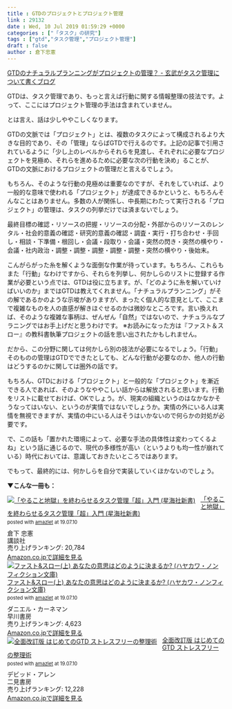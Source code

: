 ```yaml
---
title : GTDのプロジェクトとプロジェクト管理
link : 29132
date : Wed, 10 Jul 2019 01:59:29 +0000
categories : ["「タスク」の研究"]
tags : ["gtd","タスク管理","プロジェクト管理"]
draft : false
author : 倉下忠憲
---
```


<a href="https://genbu60.hatenablog.com/entry/2019/07/10/082216">GTDのナチュラルプランニングがプロジェクトの管理？ - 玄武がタスク管理について書くブログ</a>

GTDは、タスク管理であり、もっと言えば行動に関する情報整理の技法です。よって、ここにはプロジェクト管理の手法は含まれていません。

とは言え、話は少しややこしくなります。

GTDの文脈では「プロジェクト」とは、複数のタスクによって構成されるより大きな目的であり、その「管理」ならばGTDで行えるのです。上記の記事で引用されているように「少し上のレベルからそれらを見渡し、それぞれに必要なプロジェクトを見極め、それらを進めるために必要な次の行動を決め」ることが、GTDの文脈におけるプロジェクトの管理だと言えるでしょう。

もちろん、そのような行動の見極めは重要なのですが、それをしていれば、より一般的な意味で使われる「プロジェクト」が達成できるかというと、もちろんそんなことはありません。多数の人が関係し、中長期にわたって実行される「プロジェクト」の管理は、タスクの列挙だけでは済まないでしょう。

最終目標の確認・リソースの把握・リソースの分配・外部からのリソースのレンタル・社会的意義の確認・研究的意義の確認・調査・実行・打ち合わせ・手回し・相談・下準備・根回し・会議・段取り・会議・突然の閃き・突然の横やり・会議・社内政治・調整・調整・調整・調整・調整・突然の横やり・後始末。

こんがらがった糸を解くような面倒な作業が待っています。もちろん、これらもまた「行動」なわけですから、それらを列挙し、何かしらのリストに登録する作業が必要という点では、GTDは役に立ちます。が、「どのように糸を解いていけばいいのか」まではGTDは教えてくれません。「ナチュラルプランニング」がその解であるかのような示唆がありますが、まったく個人的な意見として、ここまで複雑なものを人の直感が解きほぐせるのかは微妙なところです。言い換えれば、そのような複雑な事柄は、ぜんぜん「自然」ではないので、ナチュラルなプラニングではお手上げだと思うわけです。
※お読みになった方は『ファスト＆スロー』の教科書執筆プロジェクトの話を思い出されたかもしれません。

だから、この分野に関しては何かしら別の技法が必要になるでしょう。「行動」そのものの管理はGTDでできたとしても、どんな行動が必要なのか、他人の行動はどうするのかに関しては圏外の話です。

もちろん、GTDにおける「プロジェクト」と一般的な「プロジェクト」を漸近できる人であれば、そのようなややこしい話からは解放されると思います。行動をリストに載せておけば、OKでしょう。が、現実の組織というのはなかなかそうなってはいない、というのが実情ではないでしょうか。実情の外にいる人は実情を無視できますが、実情の中にいる人はそうはいかないので何らかの対処が必要です。

で、この話も「置かれた環境によって、必要な手法の具体性は変わってくるよね」という話に通じるので、現代の多様性が高い（というよりも均一性が崩れている）時代においては、意識しておきたいところではあります。

でもって、最終的には、何かしらを自分で実装していくほかないのでしょう。

<strong>▼こんな一冊も：</strong>

<div class="amazlet-box" style="margin-bottom:0px;"><div class="amazlet-image" style="float:left;margin:0px 12px 1px 0px;"><a href="http://www.amazon.co.jp/exec/obidos/ASIN/4065151562/rashita1000-22/ref=nosim/" name="amazletlink" target="_blank" rel="noopener noreferrer"><img src="https://images-fe.ssl-images-amazon.com/images/I/31yz41bTULL._SL160_.jpg" alt="「やること地獄」を終わらせるタスク管理「超」入門 (星海社新書)" style="border: none;" /></a></div><div class="amazlet-info" style="line-height:120%; margin-bottom: 10px"><div class="amazlet-name" style="margin-bottom:10px;line-height:120%"><a href="http://www.amazon.co.jp/exec/obidos/ASIN/4065151562/rashita1000-22/ref=nosim/" name="amazletlink" target="_blank" rel="noopener noreferrer">「やること地獄」を終わらせるタスク管理「超」入門 (星海社新書)</a><div class="amazlet-powered-date" style="font-size:80%;margin-top:5px;line-height:120%">posted with <a href="http://www.amazlet.com/" title="amazlet" target="_blank" rel="noopener noreferrer">amazlet</a> at 19.07.10</div></div><div class="amazlet-detail">倉下 忠憲 <br />講談社 <br />売り上げランキング: 20,784<br /></div><div class="amazlet-sub-info" style="float: left;"><div class="amazlet-link" style="margin-top: 5px"><a href="http://www.amazon.co.jp/exec/obidos/ASIN/4065151562/rashita1000-22/ref=nosim/" name="amazletlink" target="_blank" rel="noopener noreferrer">Amazon.co.jpで詳細を見る</a></div></div></div><div class="amazlet-footer" style="clear: left"></div></div>

<div class="amazlet-box" style="margin-bottom:0px;"><div class="amazlet-image" style="float:left;margin:0px 12px 1px 0px;"><a href="http://www.amazon.co.jp/exec/obidos/ASIN/4150504105/rashita1000-22/ref=nosim/" name="amazletlink" target="_blank" rel="noopener noreferrer"><img src="https://images-fe.ssl-images-amazon.com/images/I/51LKt1y4lUL._SL160_.jpg" alt="ファスト&スロー(上) あなたの意思はどのように決まるか? (ハヤカワ・ノンフィクション文庫)" style="border: none;" /></a></div><div class="amazlet-info" style="line-height:120%; margin-bottom: 10px"><div class="amazlet-name" style="margin-bottom:10px;line-height:120%"><a href="http://www.amazon.co.jp/exec/obidos/ASIN/4150504105/rashita1000-22/ref=nosim/" name="amazletlink" target="_blank" rel="noopener noreferrer">ファスト&スロー(上) あなたの意思はどのように決まるか? (ハヤカワ・ノンフィクション文庫)</a><div class="amazlet-powered-date" style="font-size:80%;margin-top:5px;line-height:120%">posted with <a href="http://www.amazlet.com/" title="amazlet" target="_blank" rel="noopener noreferrer">amazlet</a> at 19.07.10</div></div><div class="amazlet-detail">ダニエル・カーネマン <br />早川書房 <br />売り上げランキング: 4,623<br /></div><div class="amazlet-sub-info" style="float: left;"><div class="amazlet-link" style="margin-top: 5px"><a href="http://www.amazon.co.jp/exec/obidos/ASIN/4150504105/rashita1000-22/ref=nosim/" name="amazletlink" target="_blank" rel="noopener noreferrer">Amazon.co.jpで詳細を見る</a></div></div></div><div class="amazlet-footer" style="clear: left"></div></div>

<div class="amazlet-box" style="margin-bottom:0px;"><div class="amazlet-image" style="float:left;margin:0px 12px 1px 0px;"><a href="http://www.amazon.co.jp/exec/obidos/ASIN/4576151878/rashita1000-22/ref=nosim/" name="amazletlink" target="_blank" rel="noopener noreferrer"><img src="https://images-fe.ssl-images-amazon.com/images/I/41HXYp-YtBL._SL160_.jpg" alt="全面改訂版 はじめてのGTD ストレスフリーの整理術" style="border: none;" /></a></div><div class="amazlet-info" style="line-height:120%; margin-bottom: 10px"><div class="amazlet-name" style="margin-bottom:10px;line-height:120%"><a href="http://www.amazon.co.jp/exec/obidos/ASIN/4576151878/rashita1000-22/ref=nosim/" name="amazletlink" target="_blank" rel="noopener noreferrer">全面改訂版 はじめてのGTD ストレスフリーの整理術</a><div class="amazlet-powered-date" style="font-size:80%;margin-top:5px;line-height:120%">posted with <a href="http://www.amazlet.com/" title="amazlet" target="_blank" rel="noopener noreferrer">amazlet</a> at 19.07.10</div></div><div class="amazlet-detail">デビッド・アレン <br />二見書房 <br />売り上げランキング: 12,228<br /></div><div class="amazlet-sub-info" style="float: left;"><div class="amazlet-link" style="margin-top: 5px"><a href="http://www.amazon.co.jp/exec/obidos/ASIN/4576151878/rashita1000-22/ref=nosim/" name="amazletlink" target="_blank" rel="noopener noreferrer">Amazon.co.jpで詳細を見る</a></div></div></div><div class="amazlet-footer" style="clear: left"></div></div>

